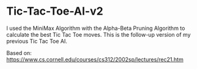 # Tic-Tac-Toe-AI-v2


I used the MiniMax Algorithm with the Alpha-Beta Pruning Algorithm to calculate the best Tic Tac Toe moves.
This is the follow-up version of my previous Tic Tac Toe AI.

Based on: https://www.cs.cornell.edu/courses/cs312/2002sp/lectures/rec21.htm
